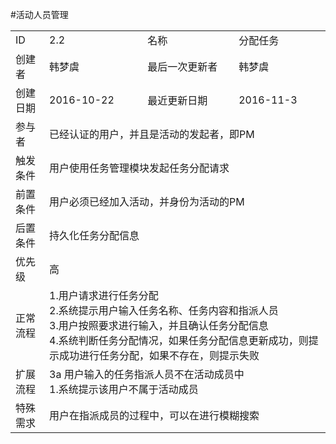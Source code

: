 #活动人员管理
<table>
<tbody>

<tr><td>ID</td><td>2.2</td><td>名称</td><td>分配任务</td></tr>

<tr><td>创建者</td><td>韩梦虞</td><td>最后一次更新者</td><td>韩梦虞</td></tr>

<tr><td>创建日期</td><td>2016-10-22</td><td>最近更新日期</td><td>2016-11-3</td></tr>

<tr><td>参与者</td><td colspan="3">已经认证的用户，并且是活动的发起者，即PM</td></tr>

<tr><td>触发条件</td><td colspan="3">用户使用任务管理模块发起任务分配请求 </td></tr>

<tr><td>前置条件</td><td colspan="3">用户必须已经加入活动，并身份为活动的PM</td></tr>

<tr><td>后置条件</td><td colspan="3">持久化任务分配信息</td></tr>

<tr><td>优先级</td><td colspan="3">高</td></tr>

<tr><td>正常流程</td><td colspan="3">1.用户请求进行任务分配<br>2.系统提示用户输入任务名称、任务内容和指派人员<br>3.用户按照要求进行输入，并且确认任务分配信息<br>4.系统判断任务分配情况，如果任务分配信息更新成功，则提示成功进行任务分配，如果不存在，则提示失败</td></tr>

<tr><td>扩展流程</td><td colspan="3">3a 用户输入的任务指派人员不在活动成员中<br>1.系统提示该用户不属于活动成员</td></tr>

<tr><td>特殊需求</td><td colspan="3">用户在指派成员的过程中，可以在进行模糊搜索</td></tr>

</tbody>

</table>


